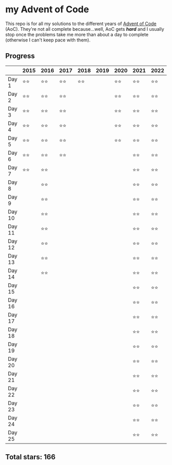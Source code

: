 # my Advent of Code

This repo is for all my solutions to the different years of [Advent of Code](https://adventofcode.com) (AoC). They're not all complete because...well, AoC gets **_hard_** and I usually stop once the problems take me more than about a day to complete (otherwise I can't keep pace with them).

## Progress

|        | 2015 | 2016 | 2017 | 2018 | 2019 | 2020 | 2021 | 2022 | 2023 |
| ------ | ---- | ---- | ---- | ---- | ---- | ---- | ---- | ---- | ---- | 
| Day 1  | ⭐⭐ | ⭐⭐ | ⭐⭐ | ⭐⭐ |      | ⭐⭐ | ⭐⭐ | ⭐⭐ |      | 
| Day 2  | ⭐⭐ | ⭐⭐ | ⭐⭐ |      |      | ⭐⭐ | ⭐⭐ | ⭐⭐ |      |
| Day 3  | ⭐⭐ | ⭐⭐ | ⭐⭐ |      |      | ⭐⭐ | ⭐⭐ | ⭐⭐ |      |
| Day 4  | ⭐⭐ | ⭐⭐ | ⭐⭐ |      |      | ⭐⭐ | ⭐⭐ | ⭐⭐ |      |
| Day 5  | ⭐⭐ | ⭐⭐ | ⭐⭐ |      |      | ⭐⭐ | ⭐⭐ | ⭐⭐ |      |
| Day 6  | ⭐⭐ | ⭐⭐ | ⭐⭐ |      |      |      | ⭐⭐ | ⭐⭐ |      |
| Day 7  | ⭐⭐ | ⭐⭐ |      |      |      |      | ⭐⭐ | ⭐⭐ |      |
| Day 8  |      | ⭐⭐ |      |      |      |      | ⭐⭐ | ⭐⭐ |      |
| Day 9  |      | ⭐⭐ |      |      |      |      | ⭐⭐ | ⭐⭐ |      |
| Day 10 |      | ⭐⭐ |      |      |      |      | ⭐⭐ | ⭐⭐ |      |
| Day 11 |      | ⭐⭐ |      |      |      |      | ⭐⭐ | ⭐⭐ |      |
| Day 12 |      | ⭐⭐ |      |      |      |      | ⭐⭐ | ⭐⭐ |      |
| Day 13 |      | ⭐⭐ |      |      |      |      | ⭐⭐ | ⭐⭐ |      |
| Day 14 |      | ⭐⭐ |      |      |      |      | ⭐⭐ | ⭐⭐ |      |      
| Day 15 |      |      |      |      |      |      | ⭐⭐ | ⭐⭐ |      |
| Day 16 |      |      |      |      |      |      | ⭐⭐ | ⭐⭐ |      |
| Day 17 |      |      |      |      |      |      | ⭐⭐ | ⭐⭐ |      |
| Day 18 |      |      |      |      |      |      | ⭐⭐ | ⭐⭐ |      |
| Day 19 |      |      |      |      |      |      | ⭐⭐ | ⭐⭐ |      |
| Day 20 |      |      |      |      |      |      | ⭐⭐ | ⭐⭐ |      | 
| Day 21 |      |      |      |      |      |      | ⭐⭐ | ⭐⭐ |      |
| Day 22 |      |      |      |      |      |      | ⭐⭐ | ⭐⭐ |      |
| Day 23 |      |      |      |      |      |      | ⭐⭐ | ⭐⭐ |      |
| Day 24 |      |      |      |      |      |      | ⭐⭐ | ⭐⭐ |      |
| Day 25 |      |      |      |      |      |      | ⭐⭐ | ⭐⭐ |      |

## Total stars: 166

